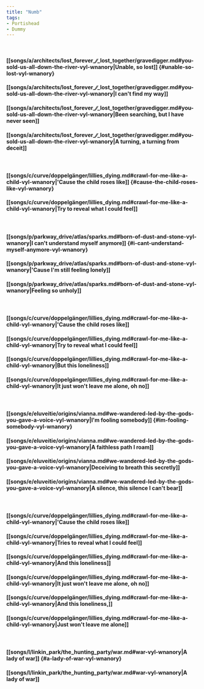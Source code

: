 ```yaml
---
title: "Numb"
tags:
- Portishead
- Dummy
---
```

&nbsp;
#### [[songs/a/architects/lost_forever_∕∕_lost_together/gravedigger.md#you-sold-us-all-down-the-river-vyl-wnanory|Unable, so lost]] {#unable-so-lost-vyl-wnanory}
#### [[songs/a/architects/lost_forever_∕∕_lost_together/gravedigger.md#you-sold-us-all-down-the-river-vyl-wnanory|I can't find my way]]
#### [[songs/a/architects/lost_forever_∕∕_lost_together/gravedigger.md#you-sold-us-all-down-the-river-vyl-wnanory|Been searching, but I have never seen]]
#### [[songs/a/architects/lost_forever_∕∕_lost_together/gravedigger.md#you-sold-us-all-down-the-river-vyl-wnanory|A turning, a turning from deceit]]
&nbsp;
#### [[songs/c/curve/doppelgänger/lillies_dying.md#crawl-for-me-like-a-child-vyl-wnanory|'Cause the child roses like]] {#cause-the-child-roses-like-vyl-wnanory}
#### [[songs/c/curve/doppelgänger/lillies_dying.md#crawl-for-me-like-a-child-vyl-wnanory|Try to reveal what I could feel]]
&nbsp;
#### [[songs/p/parkway_drive/atlas/sparks.md#born-of-dust-and-stone-vyl-wnanory|I can't understand myself anymore]] {#i-cant-understand-myself-anymore-vyl-wnanory}
#### [[songs/p/parkway_drive/atlas/sparks.md#born-of-dust-and-stone-vyl-wnanory|'Cause I'm still feeling lonely]]
#### [[songs/p/parkway_drive/atlas/sparks.md#born-of-dust-and-stone-vyl-wnanory|Feeling so unholy]]
&nbsp;
#### [[songs/c/curve/doppelgänger/lillies_dying.md#crawl-for-me-like-a-child-vyl-wnanory|'Cause the child roses like]]
#### [[songs/c/curve/doppelgänger/lillies_dying.md#crawl-for-me-like-a-child-vyl-wnanory|Try to reveal what I could feel]]
#### [[songs/c/curve/doppelgänger/lillies_dying.md#crawl-for-me-like-a-child-vyl-wnanory|But this loneliness]]
#### [[songs/c/curve/doppelgänger/lillies_dying.md#crawl-for-me-like-a-child-vyl-wnanory|It just won't leave me alone, oh no]]
&nbsp;
#### [[songs/e/eluveitie/origins/vianna.md#we-wandered-led-by-the-gods-you-gave-a-voice-vyl-wnanory|I'm fooling somebody]] {#im-fooling-somebody-vyl-wnanory}
#### [[songs/e/eluveitie/origins/vianna.md#we-wandered-led-by-the-gods-you-gave-a-voice-vyl-wnanory|A faithless path I roam]]
#### [[songs/e/eluveitie/origins/vianna.md#we-wandered-led-by-the-gods-you-gave-a-voice-vyl-wnanory|Deceiving to breath this secretly]]
#### [[songs/e/eluveitie/origins/vianna.md#we-wandered-led-by-the-gods-you-gave-a-voice-vyl-wnanory|A silence, this silence I can't bear]]
&nbsp;
#### [[songs/c/curve/doppelgänger/lillies_dying.md#crawl-for-me-like-a-child-vyl-wnanory|'Cause the child roses like]]
#### [[songs/c/curve/doppelgänger/lillies_dying.md#crawl-for-me-like-a-child-vyl-wnanory|Tries to reveal what I could feel]]
#### [[songs/c/curve/doppelgänger/lillies_dying.md#crawl-for-me-like-a-child-vyl-wnanory|And this loneliness]]
#### [[songs/c/curve/doppelgänger/lillies_dying.md#crawl-for-me-like-a-child-vyl-wnanory|It just won't leave me alone, oh no]]
#### [[songs/c/curve/doppelgänger/lillies_dying.md#crawl-for-me-like-a-child-vyl-wnanory|And this loneliness,]]
#### [[songs/c/curve/doppelgänger/lillies_dying.md#crawl-for-me-like-a-child-vyl-wnanory|Just won't leave me alone]]
&nbsp;
#### [[songs/l/linkin_park/the_hunting_party/war.md#war-vyl-wnanory|A lady of war]] {#a-lady-of-war-vyl-wnanory}
#### [[songs/l/linkin_park/the_hunting_party/war.md#war-vyl-wnanory|A lady of war]]
